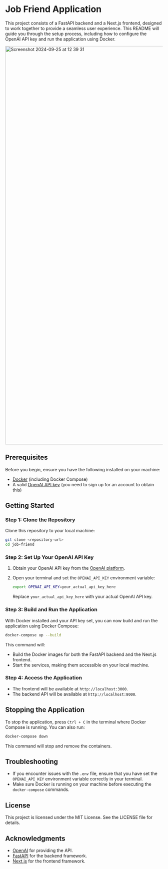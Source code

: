 # Job Friend Application

This project consists of a FastAPI backend and a Next.js frontend, designed to work together to provide a seamless user experience. This README will guide you through the setup process, including how to configure the OpenAI API key and run the application using Docker.

<img width="1274" alt="Screenshot 2024-09-25 at 12 39 31" src="https://github.com/user-attachments/assets/ec28e457-2e43-4cb0-837a-77c14e9ea82a">


## Prerequisites

Before you begin, ensure you have the following installed on your machine:

- [Docker](https://www.docker.com/get-started) (including Docker Compose)
- A valid [OpenAI API key](https://platform.openai.com/signup) (you need to sign up for an account to obtain this)

## Getting Started

### Step 1: Clone the Repository

Clone this repository to your local machine:

```bash
git clone <repository-url>
cd job-friend
```

### Step 2: Set Up Your OpenAI API Key

1. Obtain your OpenAI API key from the [OpenAI platform](https://platform.openai.com/signup).
2. Open your terminal and set the `OPENAI_API_KEY` environment variable:

   ```bash
   export OPENAI_API_KEY=your_actual_api_key_here
   ```

   Replace `your_actual_api_key_here` with your actual OpenAI API key.

### Step 3: Build and Run the Application

With Docker installed and your API key set, you can now build and run the application using Docker Compose:

```bash
docker-compose up --build
```

This command will:

- Build the Docker images for both the FastAPI backend and the Next.js frontend.
- Start the services, making them accessible on your local machine.

### Step 4: Access the Application

- The frontend will be available at `http://localhost:3000`.
- The backend API will be available at `http://localhost:8000`.

## Stopping the Application

To stop the application, press `Ctrl + C` in the terminal where Docker Compose is running. You can also run:

```bash
docker-compose down
```

This command will stop and remove the containers.

## Troubleshooting

- If you encounter issues with the `.env` file, ensure that you have set the `OPENAI_API_KEY` environment variable correctly in your terminal.
- Make sure Docker is running on your machine before executing the `docker-compose` commands.

## License

This project is licensed under the MIT License. See the LICENSE file for details.

## Acknowledgments

- [OpenAI](https://openai.com/) for providing the API.
- [FastAPI](https://fastapi.tiangolo.com/) for the backend framework.
- [Next.js](https://nextjs.org/) for the frontend framework.
